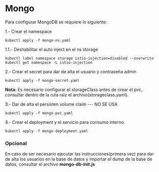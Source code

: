 # Mongo

Para configurar MongoDB se requiere lo siguiente:

1.- Crear el namespace

```
kubectl apply -f mongo-ns.yaml
```

1.1.- Deshabilitar el auto inject en el ns storage

```
kubectl label namespace storage istio-injection=disabled --overwrite
kubectl get namespace -L istio-injection
```

2.- Crear el secret para dar de alta el usuario y contraseña admin

```
kubectl apply -f mongo-secret.yaml
```

**Nota:** Es necesario configurar el storageClass antes de crear el pvc, consultar dentro de la ruta raiz el archivo(storageclass.yaml).
 
3.- Dar de alta el persisten volume claim --- NO SE USA

```
kubectl apply -f mongo-pvc.yaml
```

4.- Crear el deployment y el servicio para consumo interno

```
kubectl apply -f mongo-deployment.yaml
```

### Opcional
En caso de ser necesario ejecutar las instrucciones(primera vez) para dar de alta los usuarios en la base de datos y importar el dump de la base de datos, consultar el archivo **mongo-db-init.js**